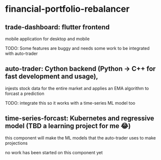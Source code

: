 # financial-portfolio-rebalancer
## trade-dashboard: flutter frontend
mobile application for desktop and mobile

TODO: Some features are buggy and needs some work to be integrated with auto-trader
## auto-trader: Cython backend (Python -> C++ for fast development and usage),
injests stock data for the entire market and applies an EMA algorithm to forcast a prediction

TODO: integrate this so it works with a time-series ML model too
## time-series-forcast: Kubernetes and regressive model (TBD a learning project for me 😂)
this component will make the ML models that the auto-trader uses to make projections

no work has been started on this component yet
